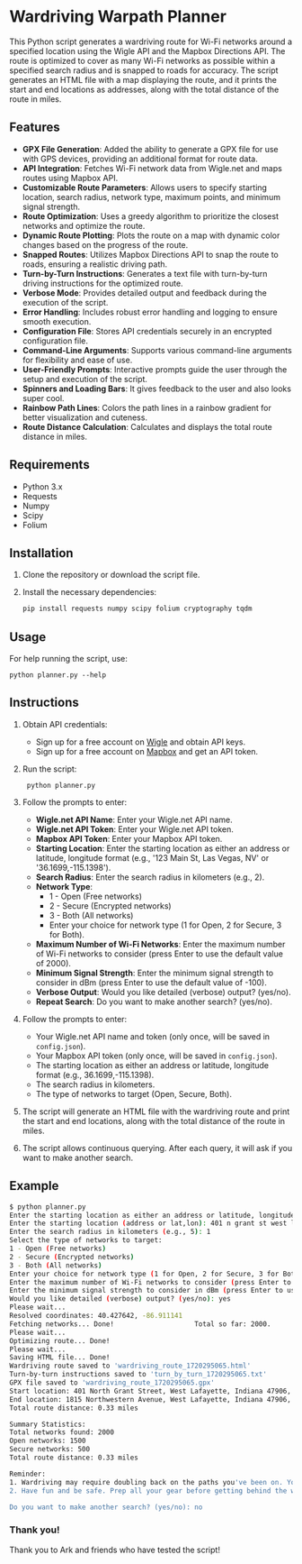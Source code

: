 # Wardriving Warpath Planner

This Python script generates a wardriving route for Wi-Fi networks around a specified location using the Wigle API and the Mapbox Directions API. The route is optimized to cover as many Wi-Fi networks as possible within a specified search radius and is snapped to roads for accuracy. The script generates an HTML file with a map displaying the route, and it prints the start and end locations as addresses, along with the total distance of the route in miles.

## Features

- **GPX File Generation**: Added the ability to generate a GPX file for use with GPS devices, providing an additional format for route data.
- **API Integration**: Fetches Wi-Fi network data from Wigle.net and maps routes using Mapbox API.
- **Customizable Route Parameters**: Allows users to specify starting location, search radius, network type, maximum points, and minimum signal strength.
- **Route Optimization**: Uses a greedy algorithm to prioritize the closest networks and optimize the route.
- **Dynamic Route Plotting**: Plots the route on a map with dynamic color changes based on the progress of the route.
- **Snapped Routes**: Utilizes Mapbox Directions API to snap the route to roads, ensuring a realistic driving path.
- **Turn-by-Turn Instructions**: Generates a text file with turn-by-turn driving instructions for the optimized route.
- **Verbose Mode**: Provides detailed output and feedback during the execution of the script.
- **Error Handling**: Includes robust error handling and logging to ensure smooth execution.
- **Configuration File**: Stores API credentials securely in an encrypted configuration file.
- **Command-Line Arguments**: Supports various command-line arguments for flexibility and ease of use.
- **User-Friendly Prompts**: Interactive prompts guide the user through the setup and execution of the script.
- **Spinners and Loading Bars**: It gives feedback to the user and also looks super cool.
- **Rainbow Path Lines**: Colors the path lines in a rainbow gradient for better visualization and cuteness.
- **Route Distance Calculation**: Calculates and displays the total route distance in miles.

## Requirements

- Python 3.x
- Requests
- Numpy
- Scipy
- Folium

## Installation

1. Clone the repository or download the script file.
2. Install the necessary dependencies:

    ```sh
    pip install requests numpy scipy folium cryptography tqdm
    ```

## Usage

For help running the script, use:

    python planner.py --help

## Instructions

1. Obtain API credentials:
    - Sign up for a free account on [Wigle](https://wigle.net/) and obtain API keys.
    - Sign up for a free account on [Mapbox](https://www.mapbox.com/) and get an API token.

2. Run the script:
   ```
    python planner.py
   ```
   
3. Follow the prompts to enter:
    - **Wigle.net API Name**: Enter your Wigle.net API name.
    - **Wigle.net API Token**: Enter your Wigle.net API token.
    - **Mapbox API Token**: Enter your Mapbox API token.
    - **Starting Location**: Enter the starting location as either an address or latitude, longitude format (e.g., '123 Main St, Las Vegas, NV' or '36.1699,-115.1398').
    - **Search Radius**: Enter the search radius in kilometers (e.g., 2).
    - **Network Type**:
      - 1 - Open (Free networks)
      - 2 - Secure (Encrypted networks)
      - 3 - Both (All networks)
      - Enter your choice for network type (1 for Open, 2 for Secure, 3 for Both).
    - **Maximum Number of Wi-Fi Networks**: Enter the maximum number of Wi-Fi networks to consider (press Enter to use the default value of 2000).
    - **Minimum Signal Strength**: Enter the minimum signal strength to consider in dBm (press Enter to use the default value of -100).
    - **Verbose Output**: Would you like detailed (verbose) output? (yes/no).
    - **Repeat Search**: Do you want to make another search? (yes/no).

4. Follow the prompts to enter:
    - Your Wigle.net API name and token (only once, will be saved in `config.json`).
    - Your Mapbox API token (only once, will be saved in `config.json`).
    - The starting location as either an address or latitude, longitude format (e.g., 36.1699,-115.1398).
    - The search radius in kilometers.
    - The type of networks to target (Open, Secure, Both).

5. The script will generate an HTML file with the wardriving route and print the start and end locations, along with the total distance of the route in miles.

6. The script allows continuous querying. After each query, it will ask if you want to make another search.

## Example

```sh
$ python planner.py
Enter the starting location as either an address or latitude, longitude format (e.g., 36.1699,-115.1398).
Enter the starting location (address or lat,lon): 401 n grant st west lafayette in 47906
Enter the search radius in kilometers (e.g., 5): 1
Select the type of networks to target:
1 - Open (Free networks)
2 - Secure (Encrypted networks)
3 - Both (All networks)
Enter your choice for network type (1 for Open, 2 for Secure, 3 for Both): 3
Enter the maximum number of Wi-Fi networks to consider (press Enter to use the default value of 2000): 
Enter the minimum signal strength to consider in dBm (press Enter to use the default value of -100): 
Would you like detailed (verbose) output? (yes/no): yes
Please wait...
Resolved coordinates: 40.427642, -86.911141
Fetching networks... Done!                    Total so far: 2000.
Please wait...
Optimizing route... Done!
Please wait...
Saving HTML file... Done!
Wardriving route saved to 'wardriving_route_1720295065.html'
Turn-by-turn instructions saved to 'turn_by_turn_1720295065.txt'
GPX file saved to 'wardriving_route_1720295065.gpx'
Start location: 401 North Grant Street, West Lafayette, Indiana 47906, United States
End location: 1815 Northwestern Avenue, West Lafayette, Indiana 47906, United States
Total route distance: 0.33 miles

Summary Statistics:
Total networks found: 2000
Open networks: 1500
Secure networks: 500
Total route distance: 0.33 miles

Reminder:
1. Wardriving may require doubling back on the paths you've been on. You will go over some of the same areas more than once.
2. Have fun and be safe. Prep all your gear before getting behind the wheel. Get water for your walk.

Do you want to make another search? (yes/no): no
```

### Thank you!
Thank you to Ark and friends who have tested the script!
